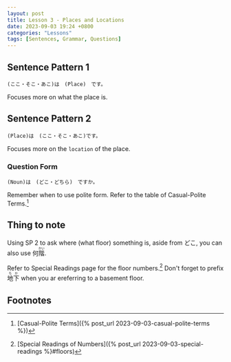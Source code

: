 ```yaml
---
layout: post
title: Lesson 3 - Places and Locations
date: 2023-09-03 19:24 +0800
categories: "Lessons"
tags: [Sentences, Grammar, Questions]
---
```


## Sentence Pattern 1
```
(ここ・そこ・あこ)は　(Place)　です。
```
Focuses more on what the place is.

## Sentence Pattern 2
```
(Place)は　(ここ・そこ・あこ)です。
```
Focuses more on the `location` of the place.

### Question Form
```
(Noun)は　(どこ・どちら)　ですか。
```
Remember when to use polite form. Refer to the table of Casual-Polite Terms.[^fn1]

## Thing to note
Using SP 2 to ask where (what floor) something is, aside from どこ, you can also use <ruby>何<rt></rt>階<rt>かい</rt></ruby>.

Refer to Special Readings page for the floor numbers.[^fn2] Don't forget to prefix <ruby>地下<rt>ちか</rt></ruby> when you ar ereferring to a basement floor.

## Footnotes
[^fn1]: [Casual-Polite Terms]({% post_url 2023-09-03-casual-polite-terms %})
[^fn2]: [Special Readings of Numbers]({% post_url 2023-09-03-special-readings %}#floors)